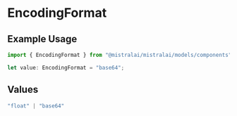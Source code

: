 # EncodingFormat

## Example Usage

```typescript
import { EncodingFormat } from "@mistralai/mistralai/models/components";

let value: EncodingFormat = "base64";
```

## Values

```typescript
"float" | "base64"
```